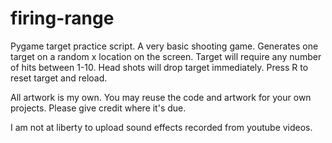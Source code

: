 # firing-range
Pygame target practice script.
A very basic shooting game. Generates one target on a random x location on the screen.
Target will require any number of hits between 1-10. Head shots will drop target immediately. 
Press R to reset target and reload.

All artwork is my own. You may reuse the code and artwork for your own projects. Please give credit where it's due.

I am not at liberty to upload sound effects recorded from youtube videos. 
